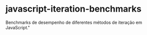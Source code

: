 # javascript-iteration-benchmarks
Benchmarks de desempenho de diferentes métodos de iteração em JavaScript."
